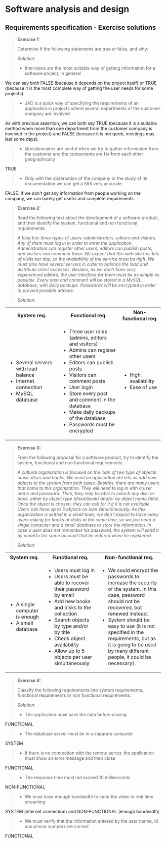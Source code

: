 # Software analysis and design

## Requirements specification - Exercise solutions


> **Exercise 1:** 
> 
> Determine if the following statements are true or false, and why:

> *Solution*:

> * Interviews are the most suitable way of getting information for a software project, in general

We can say both FALSE (because it depends on the project itself) or TRUE (because it is the most complete way of getting the user needs for some projects).

> * JAD is a quick way of specifying the requirements of an application in projects where several departments of the customer company are involved

As with previous assertion, we can both say TRUE (because it is a suitable method when more than one department from the customer company is involved in the project) and FALSE (because it is not quick, meetings may last some days).

> * Questionnaires are useful when we try to gather information from the customer and the components are far from each other geographically

TRUE

> * Only with the observation of the company or the study of its documentation we can get a SRS very accurate.

FALSE. If we don't get any information from people working on the company, we can barely get useful and complete requirements.

> **Exercise 2:** 
> 
> Read the following text about the development of a software product, and then identify the system, functional and non functional requirements:
> 
> *A blog has three types of users: administrators, editors and visitors. Any of them must log in in order to enter the application. Administrators can register other users, editors can publish posts, and visitors can comment them. We expect that this web site has lots of visits per day, so the availability of the service must be high. We must also have several servers in order to balance the load and distribute client accesses. Besides, as we don't have very experienced editors, the user interface for them must be as simple as possible. Every post and comment will be stored in a MySQL database, with daily backups. Passwords will be encrypted in order to prevent possible attacks.*

> *Solution*:

<table>
<tr>
    <th>System req.</th>
    <th>Functional req.</th>
    <th>Non-functional req.</th>
</tr>
<tr>
    <td>
        <ul>
            <li>Several servers with load balance</li>
            <li>Internet connection</li>
            <li>MySQL database</li>
        </ul>
    </td>
    <td>
        <ul>
            <li>Three user roles (admins, editors and visitors)</li>
            <li>Admins can register other users</li>
            <li>Editors can publish posts</li>
            <li>Visitors can comment posts</li>
            <li>User login</li>
            <li>Store every post and comment in the database</li>
            <li>Make daily backups of the database</li>
            <li>Passwords must be encrypted</li>
        </ul>
    </td>
    <td>
        <ul>
            <li>High availability</li>
            <li>Ease of use</li>
        </ul>
    </td>
</table>

> **Exercise 3:** 
> 
> From the following proposal for a software product, try to identify the system, functional and non functional requirements.
> 
> *A cultural organization is focused on the loan of two type of objects: music discs and books. We need an application aht lets us add new objects to the system from both types. Besides, there are many users that come to this organization. They will need to log in with a user name and password. Then, they may be able to search any disc or book, either by object type (disck/book) and/or by object name (title). Once the object is chosen, they can ask for it if it is not available. Users can have up to 5 objects on loan simultaneously. As this organization is settled in a small town, we don't expect to have many users asking for books or disks at the same time, so we just need a single computer and a small database to store the information. In case a user does not remember his password, the system will send it by email to the same account that he entered when he registered.* 

> *Solution*:

<table>
<tr>
    <th>System req.</th>
    <th>Functional req.</th>
    <th>Non-functional req.</th>
</tr>
<tr>
    <td>
        <ul>
            <li>A single computer is enough</li>
            <li>A small database</li>
        </ul>
    </td>
    <td>
        <ul>
            <li>Users must log in</li>
            <li>Users must be able to recover their password by email</li>
            <li>Add new books and disks to the collection</li>
            <li>Search objects by type and/or by title</li>
            <li>Check object availability</li>
            <li>Allow up to 5 objects per user simultaneously</li>
        </ul>
    </td>
    <td>
        <ul>
            <li>We could encrypt the passwords to increase the security of the system. In this case, password should not be recovered, but renewed instead.</li>
            <li>System should be easy to use (it is not specified in the requirements, but as it is going to be used by many different people, it could be necessary).</li>
        </ul>
    </td>
</table>

> **Exercise 4:** 
> 
> Classify the following requirements into system requirements, functional requirements or non functional requirements:

> *Solution*:

> * The application must save the data before closing

FUNCTIONAL

> * The database server must be in a separate computer

SYSTEM

> * If there is no connection with the remote server, the application must show an error message and then close

FUNCTIONAL

> * The response time must not exceed 10 milliseconds

NON-FUNCTIONAL

> * We must have enough bandwidth to send the video in real time streaming

SYSTEM (internet connection) and NON-FUNCTIONAL (enough bandwidth)

> * We must verify that the information entered by the user (name, id and phone number) are correct

FUNCTIONAL
